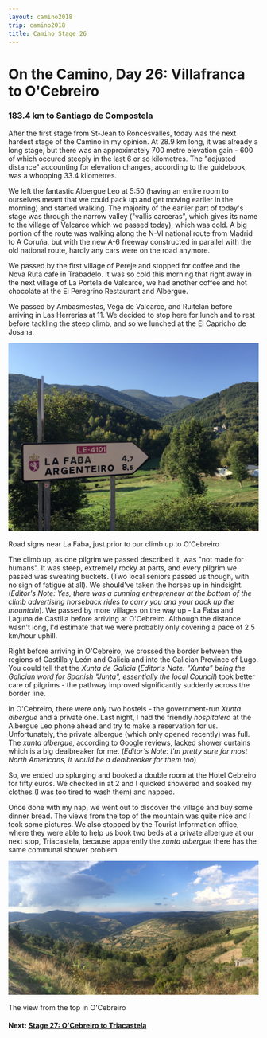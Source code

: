 ```yaml
---
layout: camino2018
trip: camino2018
title: Camino Stage 26
---
```


# On the Camino, Day 26: Villafranca to O'Cebreiro

### 183.4 km to Santiago de Compostela

After the first stage from St-Jean to Roncesvalles, today was the next hardest stage of the Camino in my opinion. At 28.9 km long, it was already a long stage, but there was an approximately 700 metre elevation gain - 600 of which occured steeply in the last 6 or so kilometres. The "adjusted distance" accounting for elevation changes, according to the guidebook, was a whopping 33.4 kilometres.

We left the fantastic Albergue Leo at 5:50 (having an entire room to ourselves meant that we could pack up and get moving earlier in the morning) and started walking. The majority of the earlier part of today's stage was through the narrow valley ("vallis carceras", which gives its name to the village of Valcarce which we passed today), which was cold. A big portion of the route was walking along the N-VI national route from Madrid to A Coru&ntilde;a, but with the new A-6 freeway constructed in parallel with the old national route, hardly any cars were on the road anymore.

We passed by the first village of Pereje and stopped for coffee and the Nova Ruta cafe in Trabadelo. It was so cold this morning that right away in the next village of La Portela de Valcarce, we had another coffee and hot chocolate at the El Peregrino Restaurant and Albergue.

We passed by Ambasmestas, Vega de Valcarce, and Ruitelan before arriving in Las Herrerias at 11. We decided to stop here for lunch and to rest before tackling the steep climb, and so we lunched at the El Capricho de Josana.

<img src="/assets/images/spain2018/molinaseca.jpg">
<p class=caption>Road signs near La Faba, just prior to our climb up to O'Cebreiro</p>

The climb up, as one pilgrim we passed described it, was "not made for humans". It was steep, extremely rocky at parts, and every pilgrim we passed was sweating buckets. (Two local seniors passed us though, with no sign of fatigue at all). We should've taken the horses up in hindsight. (*Editor's Note: Yes, there was a cunning entrepreneur at the bottom of the climb advertising horseback rides to carry you and your pack up the mountain*). We passed by more villages on the way up - La Faba and Laguna de Castilla before arriving at O'Cebreiro. Although the distance wasn't long, I'd estimate that we were probably only covering a pace of 2.5 km/hour uphill.

Right before arriving in O'Cebreiro, we crossed the border between the regions of Castilla y Le&oacute;n and Galicia and into the Galician Province of Lugo. You could tell that the *Xunta de Galicia* (*Editor's Note: "Xunta" being the Galician word for Spanish "Junta", essentially the local Council*) took better care of pilgrims - the pathway improved significantly suddenly across the border line. 

In O'Cebreiro, there were only two hostels - the government-run *Xunta albergue* and a private one. Last night, I had the friendly *hospitalero* at the Albergue Leo phone ahead and try to make a reservation for us. Unfortunately, the private albergue (which only opened recently) was full. The *xunta albergue*, according to Google reviews, lacked shower curtains which is a big dealbreaker for me. (*Editor's Note: I'm pretty sure for most North Americans, it would be a dealbreaker for them too*)

So, we ended up splurging and booked a double room at the Hotel Cebreiro for fifty euros. We checked in at 2 and I quicked showered and soaked my clothes (I was too tired to wash them) and napped.

Once done with my nap, we went out to discover the village and buy some dinner bread. The views from the top of the mountain was quite nice and I took some pictures. We also stopped by the Tourist Information office, where they were able to help us book two beds at a private albergue at our next stop, Triacastela, because apparently the *xunta albergue* there has the same communal shower problem.

<img src="/assets/images/spain2018/o-cebreiro.jpg">
<p class=caption>The view from the top in O'Cebreiro</p>

#### Next: [Stage 27: O'Cebreiro to Triacastela](/2018/09/30/camino27.html)